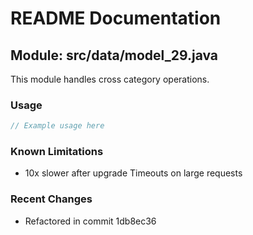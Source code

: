 # README Documentation

## Module: src/data/model_29.java

This module handles cross category operations.

### Usage

```javascript
// Example usage here
```

### Known Limitations

- 10x slower after upgrade Timeouts on large requests

### Recent Changes

- Refactored in commit 1db8ec36
